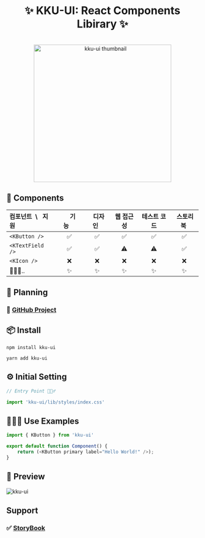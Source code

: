 <h1 align="center">✨ KKU-UI: React Components Libirary ✨</h1>

<br>

<div align="center">
  <img width="360" height="360" src="https://github.com/macjjuni/kku-ui/assets/38034518/9b93b70e-a5d5-4d5e-8794-e4b206bff57a" alt="kku-ui thumbnail" >
</div>

## 🎁 Components

| 컴포넌트&nbsp; \ &nbsp; 지원 |&nbsp;&nbsp;&nbsp;&nbsp;기능&nbsp;&nbsp;&nbsp;&nbsp;|&nbsp;&nbsp;디자인&nbsp;&nbsp;| 웹 접근성 |테스트 코드|&nbsp;스토리북&nbsp;|
|:-----------------------|:---:|:---:|:-----------------:|:----:|:---:|
| `<KButton />`|✅|✅|✅|✅|✅|
| `<KTextField />`|✅|✅|⚠️|⚠️|✅|
| `<KIcon />`|❌|❌|❌|❌|❌|
| 🏃🏻‍♂️..|✨|✨|✨|✨|✨|

## 📆 Planning

### 📌 <a href="https://github.com/users/macjjuni/projects/1/views/1" target="_blank" >GitHub Project</a>


## 📦 Install
```
npm install kku-ui
```
```
yarn add kku-ui
```

## ⚙️ Initial Setting
```typescript
// Entry Point 🏃🏻‍♂️

import 'kku-ui/lib/styles/index.css'
```


## 🧑🏻‍💻 Use Examples

```typescript
import { KButton } from 'kku-ui'

export default function Component() {
    return (<KButton primary label="Hello World!" />);
} 
```


## 🤖 Preview

![kku-ui](https://github.com/macjjuni/kku-ui/assets/38034518/8a2ab93e-5ef9-4e98-85b7-d6e989fb5c09)


##  Support

###  ✅ [StoryBook](https://macjjuni.github.io/kku-ui)


